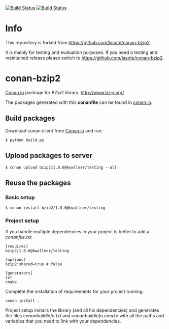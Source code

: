 [![Build Status](https://travis-ci.org/kwallner/conan-bzip2.svg)](https://travis-ci.org/kwallner/conan-bzip2)
[![Build Status](https://ci.appveyor.com/api/projects/status/github/kwallner/conan-bzip2)](https://ci.appveyor.com/project/kwallner/conan-bzip2)

# Info

This repository is forked from https://github.com/lasote/conan-bzip2. 

It is mainly for testing and evaluation purposes. If you need a testing and maintained release please switch to https://github.com/lasote/conan-bzip2. 

# conan-bzip2

[Conan.io](https://conan.io) package for BZip2 library. http://www.bzip.org/

The packages generated with this **conanfile** can be found in [conan.io](https://conan.io/source/bzip2/1.0.6/kwallner/testing).

## Build packages

Download conan client from [Conan.io](https://conan.io) and run:

    $ python build.py

## Upload packages to server

    $ conan upload bzip2/1.0.6@kwallner/testing --all

## Reuse the packages

### Basic setup

    $ conan install bzip2/1.0.6@kwallner/testing

### Project setup

If you handle multiple dependencies in your project is better to add a *conanfile.txt*

    [requires]
    bzip2/1.0.6@kwallner/testing

    [options]
    bzip2:shared=true # false

    [generators]
    txt
    cmake

Complete the installation of requirements for your project running:</small></span>

    conan install .

Project setup installs the library (and all his dependencies) and generates the files *conanbuildinfo.txt* and *conanbuildinfo.cmake* with all the paths and variables that you need to link with your dependencies.
